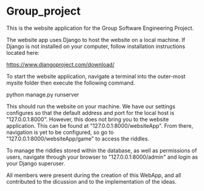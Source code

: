 # Group_project

This is the website application for the Group Software Engineering Project.

The website app uses Django to host the website on a local machine. If Django is
not installed on your computer, follow installation instructions located here:

https://www.djangoproject.com/download/

To start the website application, navigate a terminal into the outer-most mysite folder
then execute the following command.

python manage.py runserver

This should run the website on your machine. We have our settings configures so that
the default address and port for the local host is "127.0.0.1:8000". However, this does
not bring you to the website application. This can be found at "127.0.0.1:8000/websiteApp".
From there, navigation is yet to be configured, so go to "127.0.0.1:8000/websiteApp/game"
to access the riddles.

To manage the riddles stored within the database, as well as permissions of users, navigate
through your browser to "127.0.0.1:8000/admin" and login as your Django superuser.

All members were present during the creation of this WebApp, and all contributed to the
dicussion and to the implementation of the ideas.

